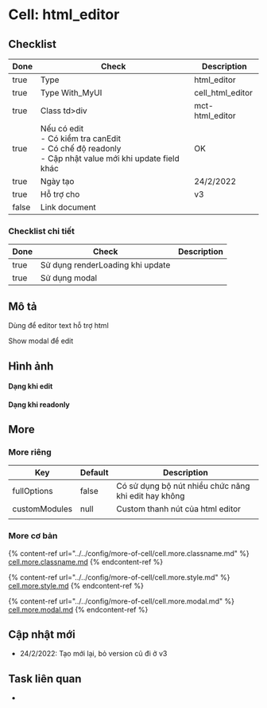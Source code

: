 # Cell: html\_editor

## Checklist

<table><thead><tr><th data-type="checkbox">Done</th><th>Check</th><th>Description</th></tr></thead><tbody><tr><td>true</td><td>Type</td><td>html_editor</td></tr><tr><td>true</td><td>Type With_MyUI</td><td>cell_html_editor</td></tr><tr><td>true</td><td>Class td>div</td><td>mct-html_editor</td></tr><tr><td>true</td><td>Nếu có edit <br>- Có kiểm tra canEdit<br>- Có chế độ readonly<br>- Cập nhật value mới khi update field khác</td><td>OK</td></tr><tr><td>true</td><td>Ngày tạo</td><td>24/2/2022</td></tr><tr><td>true</td><td>Hỗ trợ cho</td><td>v3</td></tr><tr><td>false</td><td>Link document</td><td></td></tr></tbody></table>

### Checklist chi tiết

<table><thead><tr><th data-type="checkbox">Done</th><th>Check</th><th>Description</th></tr></thead><tbody><tr><td>true</td><td>Sử dụng renderLoading khi update</td><td></td></tr><tr><td>true</td><td>Sử dụng modal</td><td></td></tr></tbody></table>

## Mô tả

Dùng để editor text hỗ trợ html

Show modal để edit

## Hình ảnh

#### Dạng khi edit

#### Dạng khi readonly

## More

### More riêng

| Key           | Default | Description                                          |
| ------------- | ------- | ---------------------------------------------------- |
| fullOptions   | false   | Có sử dụng bộ nút nhiều chức năng khi edit hay không |
| customModules | null    | Custom thanh nút của html editor                     |
|               |         |                                                      |



### More cơ bản

{% content-ref url="../../config/more-of-cell/cell.more.classname.md" %}
[cell.more.classname.md](../../config/more-of-cell/cell.more.classname.md)
{% endcontent-ref %}

{% content-ref url="../../config/more-of-cell/cell.more.style.md" %}
[cell.more.style.md](../../config/more-of-cell/cell.more.style.md)
{% endcontent-ref %}

{% content-ref url="../../config/more-of-cell/cell.more.modal.md" %}
[cell.more.modal.md](../../config/more-of-cell/cell.more.modal.md)
{% endcontent-ref %}

## Cập nhật mới

* 24/2/2022: Tạo mới lại, bỏ version cũ đi ở v3

## Task liên quan

*
